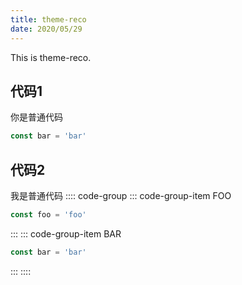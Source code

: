 ```yaml
---
title: theme-reco
date: 2020/05/29
---
```


This is theme-reco.

## 代码1
你是普通代码
```js
const bar = 'bar'
```

## 代码2
我是普通代码
:::: code-group
::: code-group-item FOO
```js
const foo = 'foo'
```
:::
::: code-group-item BAR
```js
const bar = 'bar'
```
:::
::::
